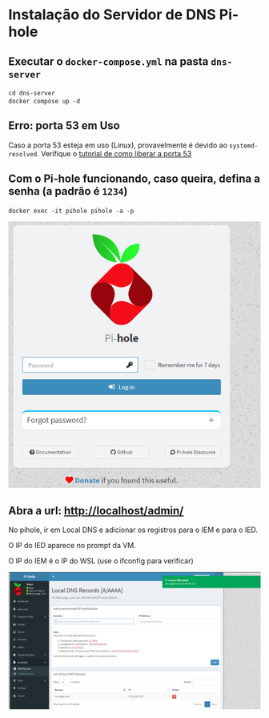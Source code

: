 # Instalação do Servidor de DNS Pi-hole

## Executar o `docker-compose.yml` na pasta `dns-server`

```
cd dns-server
docker compose up -d
```

## Erro: porta 53 em Uso

Caso a porta 53 esteja em uso (Linux), provavelmente é devido ao `systemd-resolved`. 
Verifique o [tutorial de como liberar a porta 53](port-in-use.md)

## Com o Pi-hole funcionando, caso queira, defina a senha (a padrão é `1234`)

```
docker exec -it pihole pihole -a -p
```

![Login](login.png)

## Abra a url: [http://localhost/admin/](http://localhost/admin/)

No pihole, ir em Local DNS e adicionar os registros para o IEM e para o IED.

O IP do IED aparece no prompt da VM.

O IP do IEM é o IP do WSL (use o ifconfig para verificar)

![Pi-hole](pihole.png)
